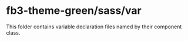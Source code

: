 # fb3-theme-green/sass/var

This folder contains variable declaration files named by their component class.
